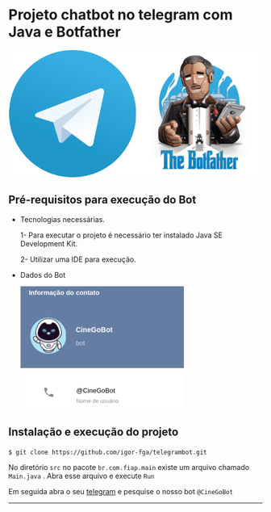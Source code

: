 # Projeto chatbot no telegram com Java e Botfather

![Imagem telegram chatbot](img/botfather.png)

##  Pré-requisitos para execução do Bot
 - Tecnologias necessárias.
 
    1- Para executar o projeto é necessário ter instalado Java SE Development Kit.
 
    2- Utilizar uma IDE para execução.

 - Dados do Bot
   
   ![Dados Bot](img/bot_info.png)
   

## Instalação e execução do projeto


`$ git clone https://github.com/igor-fga/telegrambot.git`



No diretório `src` no pacote `br.com.fiap.main` existe um arquivo chamado `Main.java` . 
Abra esse arquivo e execute `Run`

Em seguida abra o seu [telegram](https://web.telegram.org/) e pesquise o nosso bot  `@CineGoBot`


---

